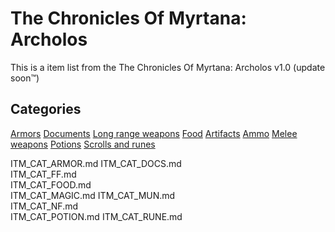 # The Chronicles Of Myrtana: Archolos
This is a item list from the The Chronicles Of Myrtana: Archolos v1.0 (update soon™)

## Categories
[Armors]()
[Documents]()
[Long range weapons]()
[Food]()
[Artifacts]()
[Ammo]()
[Melee weapons]()
[Potions]()
[Scrolls and runes]()


ITM_CAT_ARMOR.md
ITM_CAT_DOCS.md  
ITM_CAT_FF.md    
ITM_CAT_FOOD.md  
ITM_CAT_MAGIC.md 
ITM_CAT_MUN.md   
ITM_CAT_NF.md    
ITM_CAT_POTION.md
ITM_CAT_RUNE.md  

